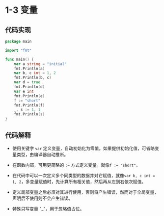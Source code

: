 # 1-3 变量

## 代码实现

```go
package main

import "fmt"

func main() {
    var a string = "initial"
    fmt.Println(a)
    var b, c int = 1, 2
    fmt.Println(b, c)
    var d = true
    fmt.Println(d)
    var e int
    fmt.Println(e)
    f := "short"
    fmt.Println(f)
    _, s := 1, 1
    fmt.Println(s)
}

```

## 代码解释

* 使用关键字 `var` 定义变量，自动初始化为零值。如果提供初始化值，可省略变量类型，由编译器自动推断。

* 在函数内部，可用更简略的 `:=` 方式定义变量。就像`f := "short"`。

* 在代码中可以一次定义多个同类型的数据并对它赋值，就像`var b, c int = 1, 2`，多变量赋值时，先计算所有相关值，然后再从左到右依次赋值。

* 定义局部变量之后必须对其进行使用，否则将产生错误，然而对于全局变量，声明后不使用则不会产生错误。
* 特殊只写变量 "_"，用于忽略值占位。
